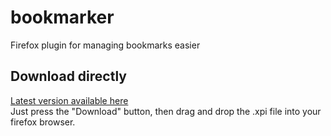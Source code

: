 # bookmarker
Firefox plugin for managing bookmarks easier

## Download directly
[Latest version available here](release/bookmarker-0.5.xpi)  
Just press the "Download" button, then drag and drop the .xpi file into your firefox browser.